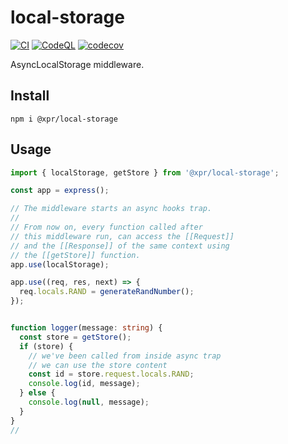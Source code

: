# local-storage
[![CI](https://github.com/ziv/local-storage/actions/workflows/main.yml/badge.svg)](https://github.com/ziv/local-storage/actions/workflows/main.yml)
[![CodeQL](https://github.com/ziv/local-storage/actions/workflows/codeql-analysis.yml/badge.svg)](https://github.com/ziv/local-storage/actions/workflows/codeql-analysis.yml)
[![codecov](https://codecov.io/gh/ziv/local-storage/branch/main/graph/badge.svg?token=NTYSCHNSS1)](https://codecov.io/gh/ziv/local-storage)

AsyncLocalStorage middleware.

## Install
```shell
npm i @xpr/local-storage
```

## Usage

```typescript
import { localStorage, getStore } from '@xpr/local-storage';

const app = express();

// The middleware starts an async hooks trap.
// 
// From now on, every function called after
// this middleware run, can access the [[Request]]
// and the [[Response]] of the same context using
// the [[getStore]] function.
app.use(localStorage);

app.use((req, res, next) => {
  req.locals.RAND = generateRandNumber();
});


function logger(message: string) {
  const store = getStore();
  if (store) {
    // we've been called from inside async trap
    // we can use the store content
    const id = store.request.locals.RAND;
    console.log(id, message);
  } else {
    console.log(null, message);
  }
}
// 
```
